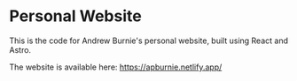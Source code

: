 # Personal Website

This is the code for Andrew Burnie's personal website, built using React and Astro.

The website is available here: https://apburnie.netlify.app/
